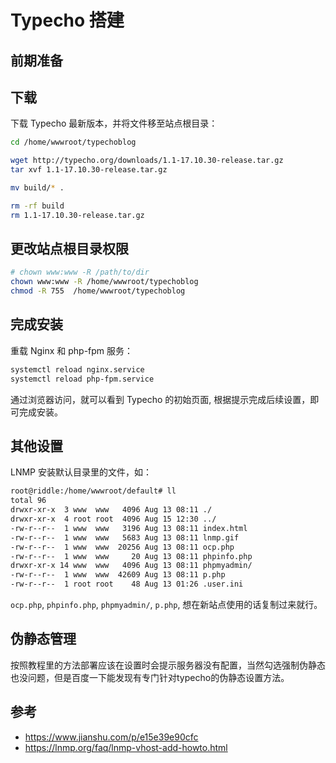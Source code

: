 # Typecho 搭建

## 前期准备

## 下载

下载 Typecho 最新版本，并将文件移至站点根目录：

```bash
cd /home/wwwroot/typechoblog

wget http://typecho.org/downloads/1.1-17.10.30-release.tar.gz
tar xvf 1.1-17.10.30-release.tar.gz

mv build/* .

rm -rf build
rm 1.1-17.10.30-release.tar.gz
```

## 更改站点根目录权限

```bash
# chown www:www -R /path/to/dir
chown www:www -R /home/wwwroot/typechoblog
chmod -R 755  /home/wwwroot/typechoblog
```

## 完成安装

重载 Nginx 和 php-fpm 服务：

```bash
systemctl reload nginx.service
systemctl reload php-fpm.service
```

通过浏览器访问，就可以看到 Typecho 的初始页面, 根据提示完成后续设置，即可完成安装。

## 其他设置

LNMP 安装默认目录里的文件，如：

```bash
root@riddle:/home/wwwroot/default# ll
total 96
drwxr-xr-x  3 www  www   4096 Aug 13 08:11 ./
drwxr-xr-x  4 root root  4096 Aug 15 12:30 ../
-rw-r--r--  1 www  www   3196 Aug 13 08:11 index.html
-rw-r--r--  1 www  www   5683 Aug 13 08:11 lnmp.gif
-rw-r--r--  1 www  www  20256 Aug 13 08:11 ocp.php
-rw-r--r--  1 www  www     20 Aug 13 08:11 phpinfo.php
drwxr-xr-x 14 www  www   4096 Aug 13 08:11 phpmyadmin/
-rw-r--r--  1 www  www  42609 Aug 13 08:11 p.php
-rw-r--r--  1 root root    48 Aug 13 01:26 .user.ini
```

`ocp.php`, `phpinfo.php`, `phpmyadmin/`, `p.php`, 想在新站点使用的话复制过来就行。

## 伪静态管理

按照教程里的方法部署应该在设置时会提示服务器没有配置，当然勾选强制伪静态也没问题，但是百度一下能发现有专门针对typecho的伪静态设置方法。

## 参考

- <https://www.jianshu.com/p/e15e39e90cfc>
- <https://lnmp.org/faq/lnmp-vhost-add-howto.html>
